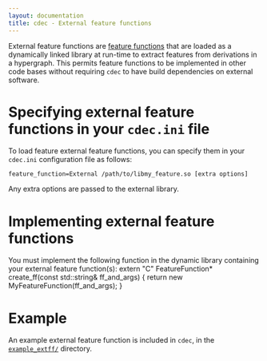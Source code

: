 ```yaml
---
layout: documentation
title: cdec - External feature functions
---
```


External feature functions are [feature functions](/concepts/feature_functions.html) that are loaded as a dynamically linked library at run-time to extract features from derivations in a hypergraph. This permits feature functions to be implemented in other code bases without requiring `cdec` to have build dependencies on external software.

# Specifying external feature functions in your `cdec.ini` file
To load feature external feature functions, you can specify them in your `cdec.ini` configuration file as follows:

    feature_function=External /path/to/libmy_feature.so [extra options]

Any extra options are passed to the external library.

# Implementing external feature functions

You must implement the following function in the dynamic library containing your external feature function(s):
    extern "C" FeatureFunction* create_ff(const std::string& ff_and_args) {
      return new MyFeatureFunction(ff_and_args);
    }

# Example

An example external feature function is included in `cdec`, in the [`example_extff/`](https://github.com/redpony/cdec/tree/master/example_extff) directory.

